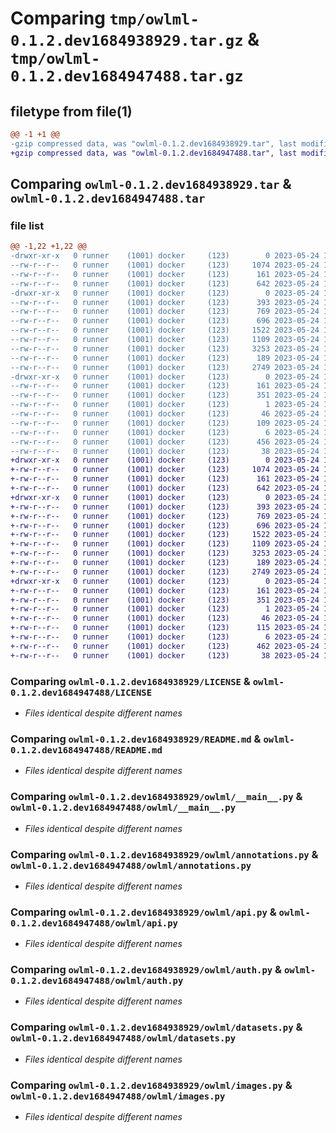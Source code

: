 # Comparing `tmp/owlml-0.1.2.dev1684938929.tar.gz` & `tmp/owlml-0.1.2.dev1684947488.tar.gz`

## filetype from file(1)

```diff
@@ -1 +1 @@
-gzip compressed data, was "owlml-0.1.2.dev1684938929.tar", last modified: Wed May 24 14:35:42 2023, max compression
+gzip compressed data, was "owlml-0.1.2.dev1684947488.tar", last modified: Wed May 24 16:58:20 2023, max compression
```

## Comparing `owlml-0.1.2.dev1684938929.tar` & `owlml-0.1.2.dev1684947488.tar`

### file list

```diff
@@ -1,22 +1,22 @@
-drwxr-xr-x   0 runner    (1001) docker     (123)        0 2023-05-24 14:35:42.125939 owlml-0.1.2.dev1684938929/
--rw-r--r--   0 runner    (1001) docker     (123)     1074 2023-05-24 14:34:01.000000 owlml-0.1.2.dev1684938929/LICENSE
--rw-r--r--   0 runner    (1001) docker     (123)      161 2023-05-24 14:35:42.125939 owlml-0.1.2.dev1684938929/PKG-INFO
--rw-r--r--   0 runner    (1001) docker     (123)      642 2023-05-24 14:34:01.000000 owlml-0.1.2.dev1684938929/README.md
-drwxr-xr-x   0 runner    (1001) docker     (123)        0 2023-05-24 14:35:42.125939 owlml-0.1.2.dev1684938929/owlml/
--rw-r--r--   0 runner    (1001) docker     (123)      393 2023-05-24 14:34:01.000000 owlml-0.1.2.dev1684938929/owlml/__init__.py
--rw-r--r--   0 runner    (1001) docker     (123)      769 2023-05-24 14:34:01.000000 owlml-0.1.2.dev1684938929/owlml/__main__.py
--rw-r--r--   0 runner    (1001) docker     (123)      696 2023-05-24 14:34:01.000000 owlml-0.1.2.dev1684938929/owlml/annotations.py
--rw-r--r--   0 runner    (1001) docker     (123)     1522 2023-05-24 14:34:01.000000 owlml-0.1.2.dev1684938929/owlml/api.py
--rw-r--r--   0 runner    (1001) docker     (123)     1109 2023-05-24 14:34:01.000000 owlml-0.1.2.dev1684938929/owlml/auth.py
--rw-r--r--   0 runner    (1001) docker     (123)     3253 2023-05-24 14:34:01.000000 owlml-0.1.2.dev1684938929/owlml/datasets.py
--rw-r--r--   0 runner    (1001) docker     (123)      189 2023-05-24 14:34:01.000000 owlml-0.1.2.dev1684938929/owlml/experiments.py
--rw-r--r--   0 runner    (1001) docker     (123)     2749 2023-05-24 14:34:01.000000 owlml-0.1.2.dev1684938929/owlml/images.py
-drwxr-xr-x   0 runner    (1001) docker     (123)        0 2023-05-24 14:35:42.125939 owlml-0.1.2.dev1684938929/owlml.egg-info/
--rw-r--r--   0 runner    (1001) docker     (123)      161 2023-05-24 14:35:42.000000 owlml-0.1.2.dev1684938929/owlml.egg-info/PKG-INFO
--rw-r--r--   0 runner    (1001) docker     (123)      351 2023-05-24 14:35:42.000000 owlml-0.1.2.dev1684938929/owlml.egg-info/SOURCES.txt
--rw-r--r--   0 runner    (1001) docker     (123)        1 2023-05-24 14:35:42.000000 owlml-0.1.2.dev1684938929/owlml.egg-info/dependency_links.txt
--rw-r--r--   0 runner    (1001) docker     (123)       46 2023-05-24 14:35:42.000000 owlml-0.1.2.dev1684938929/owlml.egg-info/entry_points.txt
--rw-r--r--   0 runner    (1001) docker     (123)      109 2023-05-24 14:35:42.000000 owlml-0.1.2.dev1684938929/owlml.egg-info/requires.txt
--rw-r--r--   0 runner    (1001) docker     (123)        6 2023-05-24 14:35:42.000000 owlml-0.1.2.dev1684938929/owlml.egg-info/top_level.txt
--rw-r--r--   0 runner    (1001) docker     (123)      456 2023-05-24 14:35:42.129940 owlml-0.1.2.dev1684938929/setup.cfg
--rw-r--r--   0 runner    (1001) docker     (123)       38 2023-05-24 14:34:01.000000 owlml-0.1.2.dev1684938929/setup.py
+drwxr-xr-x   0 runner    (1001) docker     (123)        0 2023-05-24 16:58:20.953276 owlml-0.1.2.dev1684947488/
+-rw-r--r--   0 runner    (1001) docker     (123)     1074 2023-05-24 16:56:49.000000 owlml-0.1.2.dev1684947488/LICENSE
+-rw-r--r--   0 runner    (1001) docker     (123)      161 2023-05-24 16:58:20.953276 owlml-0.1.2.dev1684947488/PKG-INFO
+-rw-r--r--   0 runner    (1001) docker     (123)      642 2023-05-24 16:56:49.000000 owlml-0.1.2.dev1684947488/README.md
+drwxr-xr-x   0 runner    (1001) docker     (123)        0 2023-05-24 16:58:20.953276 owlml-0.1.2.dev1684947488/owlml/
+-rw-r--r--   0 runner    (1001) docker     (123)      393 2023-05-24 16:56:49.000000 owlml-0.1.2.dev1684947488/owlml/__init__.py
+-rw-r--r--   0 runner    (1001) docker     (123)      769 2023-05-24 16:56:49.000000 owlml-0.1.2.dev1684947488/owlml/__main__.py
+-rw-r--r--   0 runner    (1001) docker     (123)      696 2023-05-24 16:56:49.000000 owlml-0.1.2.dev1684947488/owlml/annotations.py
+-rw-r--r--   0 runner    (1001) docker     (123)     1522 2023-05-24 16:56:49.000000 owlml-0.1.2.dev1684947488/owlml/api.py
+-rw-r--r--   0 runner    (1001) docker     (123)     1109 2023-05-24 16:56:49.000000 owlml-0.1.2.dev1684947488/owlml/auth.py
+-rw-r--r--   0 runner    (1001) docker     (123)     3253 2023-05-24 16:56:49.000000 owlml-0.1.2.dev1684947488/owlml/datasets.py
+-rw-r--r--   0 runner    (1001) docker     (123)      189 2023-05-24 16:56:49.000000 owlml-0.1.2.dev1684947488/owlml/experiments.py
+-rw-r--r--   0 runner    (1001) docker     (123)     2749 2023-05-24 16:56:49.000000 owlml-0.1.2.dev1684947488/owlml/images.py
+drwxr-xr-x   0 runner    (1001) docker     (123)        0 2023-05-24 16:58:20.953276 owlml-0.1.2.dev1684947488/owlml.egg-info/
+-rw-r--r--   0 runner    (1001) docker     (123)      161 2023-05-24 16:58:20.000000 owlml-0.1.2.dev1684947488/owlml.egg-info/PKG-INFO
+-rw-r--r--   0 runner    (1001) docker     (123)      351 2023-05-24 16:58:20.000000 owlml-0.1.2.dev1684947488/owlml.egg-info/SOURCES.txt
+-rw-r--r--   0 runner    (1001) docker     (123)        1 2023-05-24 16:58:20.000000 owlml-0.1.2.dev1684947488/owlml.egg-info/dependency_links.txt
+-rw-r--r--   0 runner    (1001) docker     (123)       46 2023-05-24 16:58:20.000000 owlml-0.1.2.dev1684947488/owlml.egg-info/entry_points.txt
+-rw-r--r--   0 runner    (1001) docker     (123)      115 2023-05-24 16:58:20.000000 owlml-0.1.2.dev1684947488/owlml.egg-info/requires.txt
+-rw-r--r--   0 runner    (1001) docker     (123)        6 2023-05-24 16:58:20.000000 owlml-0.1.2.dev1684947488/owlml.egg-info/top_level.txt
+-rw-r--r--   0 runner    (1001) docker     (123)      462 2023-05-24 16:58:20.957276 owlml-0.1.2.dev1684947488/setup.cfg
+-rw-r--r--   0 runner    (1001) docker     (123)       38 2023-05-24 16:56:49.000000 owlml-0.1.2.dev1684947488/setup.py
```

### Comparing `owlml-0.1.2.dev1684938929/LICENSE` & `owlml-0.1.2.dev1684947488/LICENSE`

 * *Files identical despite different names*

### Comparing `owlml-0.1.2.dev1684938929/README.md` & `owlml-0.1.2.dev1684947488/README.md`

 * *Files identical despite different names*

### Comparing `owlml-0.1.2.dev1684938929/owlml/__main__.py` & `owlml-0.1.2.dev1684947488/owlml/__main__.py`

 * *Files identical despite different names*

### Comparing `owlml-0.1.2.dev1684938929/owlml/annotations.py` & `owlml-0.1.2.dev1684947488/owlml/annotations.py`

 * *Files identical despite different names*

### Comparing `owlml-0.1.2.dev1684938929/owlml/api.py` & `owlml-0.1.2.dev1684947488/owlml/api.py`

 * *Files identical despite different names*

### Comparing `owlml-0.1.2.dev1684938929/owlml/auth.py` & `owlml-0.1.2.dev1684947488/owlml/auth.py`

 * *Files identical despite different names*

### Comparing `owlml-0.1.2.dev1684938929/owlml/datasets.py` & `owlml-0.1.2.dev1684947488/owlml/datasets.py`

 * *Files identical despite different names*

### Comparing `owlml-0.1.2.dev1684938929/owlml/images.py` & `owlml-0.1.2.dev1684947488/owlml/images.py`

 * *Files identical despite different names*

